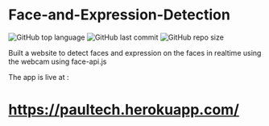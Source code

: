 # Face-and-Expression-Detection
![GitHub top language](https://img.shields.io/github/languages/top/souravpaul8/Expression-Detection)
![GitHub last commit](https://img.shields.io/github/last-commit/souravpaul8/Expression-Detection)
![GitHub repo size](https://img.shields.io/github/repo-size/souravpaul8/Expression-Detection)


Built a website to detect faces and expression on the faces in realtime using the webcam using face-api.js

The app is live at :
# https://paultech.herokuapp.com/
